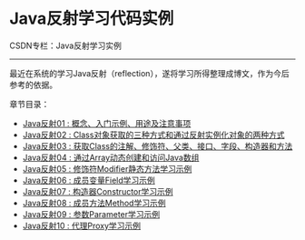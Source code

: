 # Java反射学习代码实例

CSDN专栏：Java反射学习实例

--------------

最近在系统的学习Java反射（reflection），遂将学习所得整理成博文，作为今后参考的依据。

章节目录： 

- [Java反射01 : 概念、入门示例、用途及注意事项](http://blog.csdn.net/hanchao5272/article/details/79360452)
- [Java反射02 : Class对象获取的三种方式和通过反射实例化对象的两种方式](http://blog.csdn.net/hanchao5272/article/details/79361463)
- [Java反射03 : 获取Class的注解、修饰符、父类、接口、字段、构造器和方法](http://blog.csdn.net/hanchao5272/article/details/79363921)
- [Java反射04 : 通过Array动态创建和访问Java数组](http://blog.csdn.net/hanchao5272/article/details/79416263)
- [Java反射05 : 修饰符Modifier静态方法学习示例](http://blog.csdn.net/hanchao5272/article/details/79434045)
- [Java反射06 : 成员变量Field学习示例](http://blog.csdn.net/hanchao5272/article/details/79435633)
- [Java反射07 : 构造器Constructor学习示例](http://blog.csdn.net/hanchao5272/article/details/79436113)
- [Java反射08 : 成员方法Method学习示例](http://blog.csdn.net/hanchao5272/article/details/79436598)
- [Java反射09 : 参数Parameter学习示例](http://blog.csdn.net/hanchao5272/article/details/79436715)
- [Java反射10 : 代理Proxy学习示例](http://blog.csdn.net/hanchao5272/article/details/79437051)

